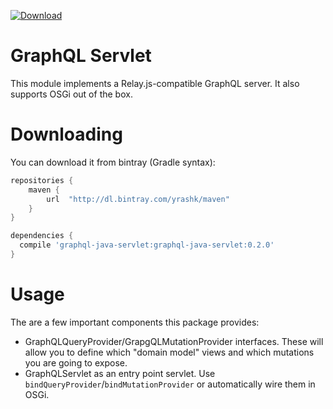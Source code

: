 [![Download](https://api.bintray.com/packages/yrashk/maven/graphql-java-servlet/images/download.svg)](https://bintray.com/yrashk/maven/graphql-java-servlet/_latestVersion)

# GraphQL Servlet

This module implements a Relay.js-compatible GraphQL server. It also supports OSGi out of the box.

# Downloading

You can download it from bintray (Gradle syntax):

```groovy
repositories {
    maven {
        url  "http://dl.bintray.com/yrashk/maven"
    }
}

dependencies {
  compile 'graphql-java-servlet:graphql-java-servlet:0.2.0'
}
```

# Usage

The are a few important components this package provides:

* GraphQLQueryProvider/GrapgQLMutationProvider interfaces. These will allow you
  to define which "domain model" views and which mutations you are going to expose.
* GraphQLServlet as an entry point servlet. Use `bindQueryProvider`/`bindMutationProvider` or automatically wire
them in OSGi.
